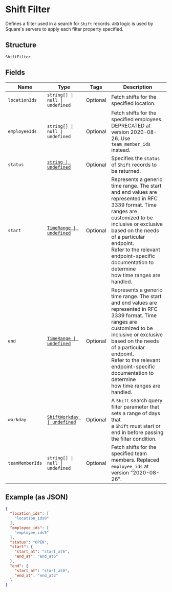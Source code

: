 
# Shift Filter

Defines a filter used in a search for `Shift` records. `AND` logic is
used by Square's servers to apply each filter property specified.

## Structure

`ShiftFilter`

## Fields

| Name | Type | Tags | Description |
|  --- | --- | --- | --- |
| `locationIds` | `string[] \| null \| undefined` | Optional | Fetch shifts for the specified location. |
| `employeeIds` | `string[] \| null \| undefined` | Optional | Fetch shifts for the specified employees. DEPRECATED at version 2020-08-26. Use `team_member_ids` instead. |
| `status` | [`string \| undefined`](../../doc/models/shift-filter-status.md) | Optional | Specifies the `status` of `Shift` records to be returned. |
| `start` | [`TimeRange \| undefined`](../../doc/models/time-range.md) | Optional | Represents a generic time range. The start and end values are<br>represented in RFC 3339 format. Time ranges are customized to be<br>inclusive or exclusive based on the needs of a particular endpoint.<br>Refer to the relevant endpoint-specific documentation to determine<br>how time ranges are handled. |
| `end` | [`TimeRange \| undefined`](../../doc/models/time-range.md) | Optional | Represents a generic time range. The start and end values are<br>represented in RFC 3339 format. Time ranges are customized to be<br>inclusive or exclusive based on the needs of a particular endpoint.<br>Refer to the relevant endpoint-specific documentation to determine<br>how time ranges are handled. |
| `workday` | [`ShiftWorkday \| undefined`](../../doc/models/shift-workday.md) | Optional | A `Shift` search query filter parameter that sets a range of days that<br>a `Shift` must start or end in before passing the filter condition. |
| `teamMemberIds` | `string[] \| null \| undefined` | Optional | Fetch shifts for the specified team members. Replaced `employee_ids` at version "2020-08-26". |

## Example (as JSON)

```json
{
  "location_ids": [
    "location_ids0"
  ],
  "employee_ids": [
    "employee_ids5"
  ],
  "status": "OPEN",
  "start": {
    "start_at": "start_at6",
    "end_at": "end_at6"
  },
  "end": {
    "start_at": "start_at0",
    "end_at": "end_at2"
  }
}
```

